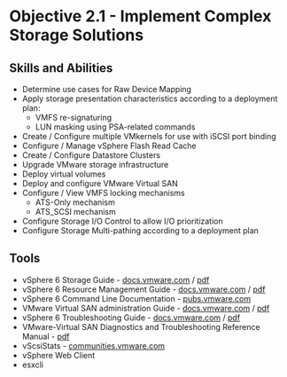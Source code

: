 # Objective 2.1 - Implement Complex Storage Solutions
## Skills and Abilities
* Determine use cases for Raw Device Mapping
* Apply storage presentation characteristics according to a deployment plan:
    * VMFS re-signaturing
    * LUN masking using PSA-related commands
* Create / Configure multiple VMkernels for use with iSCSI port binding
* Configure / Manage vSphere Flash Read Cache
* Create / Configure Datastore Clusters
* Upgrade VMware storage infrastructure
* Deploy virtual volumes
* Deploy and configure VMware Virtual SAN
* Configure / View VMFS locking mechanisms
    * ATS-Only mechanism
    * ATS_SCSI mechanism
* Configure Storage I/O Control to allow I/O prioritization
* Configure Storage Multi-pathing according to a deployment plan

## Tools
* vSphere 6 Storage Guide - [docs.vmware.com](https://docs.vmware.com/en/VMware-vSphere/6.0/com.vmware.vsphere.storage.doc/GUID-8AE88758-20C1-4873-99C7-181EF9ACFA70.html) / [pdf](https://docs.vmware.com/en/VMware-vSphere/6.0/vsphere-esxi-vcenter-server-601-storage-guide.pdf)
* vSphere 6 Resource Management Guide - [docs.vmware.com](https://docs.vmware.com/en/VMware-vSphere/6.0/com.vmware.vsphere.resmgmt.doc/GUID-98BD5A8A-260A-494F-BAAE-74781F5C4B87.html) / [pdf](https://docs.vmware.com/en/VMware-vSphere/6.0/vsphere-esxi-vcenter-server-601-resource-management-guide.pdf)
* vSphere 6 Command Line Documentation - [pubs.vmware.com](http://pubs.vmware.com/vsphere-6-0/index.jsp?topic=%2Fcom.vmware.vsphere.scripting.doc%2FGUID-7F7C5D15-9599-4423-821D-7B1FE87B3A96.html)
* VMware Virtual SAN administration Guide - [docs.vmware.com](https://docs.vmware.com/en/VMware-vSphere/6.0/com.vmware.vsphere.virtualsan.doc/GUID-AEF15062-1ED9-4E2B-BA12-A5CE0932B976.html) / [pdf](https://docs.vmware.com/en/VMware-vSphere/6.0/virtual-san-62-administration-guide.pdf)
* vSphere 6 Troubleshooting Guide - [docs.vmware.com](https://docs.vmware.com/en/VMware-vSphere/6.0/com.vmware.vsphere.troubleshooting.doc/GUID-F7638736-6B19-41DA-88C5-6F510254FE99.html) / [pdf](https://docs.vmware.com/en/VMware-vSphere/6.0/vsphere-esxi-vcenter-server-601-troubleshooting-guide.pdf)
* VMware-Virtual SAN Diagnostics and Troubleshooting Reference Manual - [pdf](https://www.vmware.com/content/dam/digitalmarketing/vmware/en/pdf/products/vsan/vsan-troubleshooting-reference-manual.pdf)
* vScsiStats - [communities.vmware.com](https://communities.vmware.com/docs/DOC-10095)
* vSphere Web Client
* esxcli
